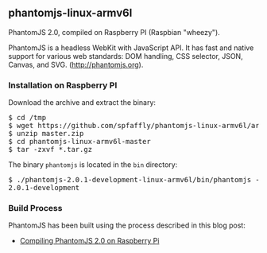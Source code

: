 ## phantomjs-linux-armv6l

PhantomJS 2.0, compiled on Raspberry PI (Raspbian "wheezy").

PhantomJS is a headless WebKit with JavaScript API. It has fast and native support
for various web standards: DOM handling, CSS selector, JSON, Canvas, and SVG.
(http://phantomjs.org).

### Installation on Raspberry PI

Download the archive and extract the binary:

<pre>
$ cd /tmp
$ wget https://github.com/spfaffly/phantomjs-linux-armv6l/archive/master.zip
$ unzip master.zip
$ cd phantomjs-linux-armv6l-master
$ tar -zxvf *.tar.gz
</pre>

The binary <code>phantomjs</code> is located in the <code>bin</code> directory:

<pre>
$ ./phantomjs-2.0.1-development-linux-armv6l/bin/phantomjs --version
2.0.1-development
</pre>

### Build Process

PhantomJS has been built using the process described in this blog post:

- [Compiling PhantomJS 2.0 on Raspberry Pi](https://www.bitpi.co/2015/02/11/compiling-phantomjs-on-raspberry-pi/)
